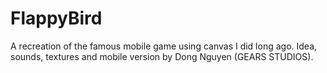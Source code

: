 # FlappyBird
A recreation of the famous mobile game using canvas I did long ago.
Idea, sounds, textures and mobile version by Dong Nguyen (GEARS STUDIOS).

